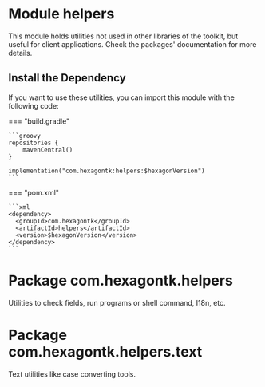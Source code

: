 
# Module helpers
This module holds utilities not used in other libraries of the toolkit, but useful for client
applications. Check the packages' documentation for more details.

## Install the Dependency
If you want to use these utilities, you can import this module with the following code:

=== "build.gradle"

    ```groovy
    repositories {
        mavenCentral()
    }

    implementation("com.hexagontk:helpers:$hexagonVersion")
    ```

=== "pom.xml"

    ```xml
    <dependency>
      <groupId>com.hexagontk</groupId>
      <artifactId>helpers</artifactId>
      <version>$hexagonVersion</version>
    </dependency>
    ```

# Package com.hexagontk.helpers
Utilities to check fields, run programs or shell command, I18n, etc.

# Package com.hexagontk.helpers.text
Text utilities like case converting tools.
